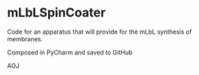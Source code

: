 # mLbLSpinCoater
Code for an apparatus that will provide for the mLbL synthesis of membranes. 

Composed in PyCharm and saved to GitHub

AOJ